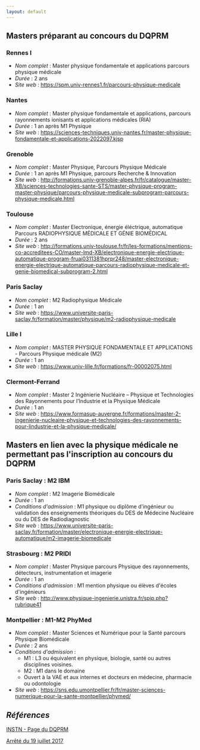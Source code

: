 ```yaml
---
layout: default
---
```

## Masters préparant au concours du DQPRM

### Rennes I
- *Nom complet* : Master physique fondamentale et applications parcours physique médicale
- *Durée* : 2 ans
- *Site web* : <https://spm.univ-rennes1.fr/parcours-physique-medicale>

### Nantes
- *Nom complet* : Master physique fondamentale et applications, parcours rayonnements ionisants et applications médicales (RIA)
- *Durée* : 1 an après M1 Physique
- *Site web* : <https://sciences-techniques.univ-nantes.fr/master-physique-fondamentale-et-applications-2022097.kjsp>

### Grenoble
- *Nom complet* : Master Physique, Parcours Physique Médicale
- *Durée* : 1 an après M1 Physique, parcours Recherche & Innovation
- *Site web* : <http://formations.univ-grenoble-alpes.fr/fr/catalogue/master-XB/sciences-technologies-sante-STS/master-physique-program-master-physique/parcours-physique-medicale-subprogram-parcours-physique-medicale.html>

### Toulouse
- *Nom complet* : Master Electronique, énergie éléctrique, automatique Parcours RADIOPHYSIQUE MÉDICALE ET GÉNIE BIOMÉDICAL
- *Durée* : 2 ans
- *Site web* : <http://formations.univ-toulouse.fr/fr/les-formations/mentions-co-accreditees-CO/master-lmd-XB/electronique-energie-electrique-automatique-program-fruai0311381hprpr248/master-electronique-energie-electrique-automatique-parcours-radiophysique-medicale-et-genie-biomedical-subprogram-2.html>

### Paris Saclay
- *Nom complet* : M2 Radiophysique Médicale
- *Durée* : 1 an
- *Site web* : <https://www.universite-paris-saclay.fr/formation/master/physique/m2-radiophysique-medicale>

### Lille I
- *Nom complet* : MASTER PHYSIQUE FONDAMENTALE ET APPLICATIONS - Parcours Physique médicale (M2)
- *Durée* : 1 an
- *Site web* : <https://www.univ-lille.fr/formations/fr-00002075.html>

### Clermont-Ferrand
- *Nom complet* : Master 2 Ingénierie Nucléaire – Physique et Technologies des Rayonnements pour l’Industrie et la Physique Médicale
- *Durée* : 1 an
- *Site web* : <https://www.formasup-auvergne.fr/formations/master-2-ingenierie-nucleaire-physique-et-technologies-des-rayonnements-pour-lindustrie-et-la-physique-medicale/>

## Masters en lien avec la physique médicale ne permettant pas l'inscription au concours du DQPRM

### Paris Saclay : M2 IBM
- *Nom complet* : M2 Imagerie Biomédicale
- *Durée* : 1 an
- *Conditions d'admission* : M1 physique ou diplôme d'ingénieur ou validation des enseignements théoriques du DES de Médecine Nucléaire ou du DES de Radiodiagnostic
- *Site web* : <https://www.universite-paris-saclay.fr/formation/master/electronique-energie-electrique-automatique/m2-imagerie-biomedicale>

### Strasbourg : M2 PRIDI
- *Nom complet* : Master Physique parcours Physique des rayonnements, détecteurs, instrumentation et imagerie
- *Durée* : 1 an
- *Conditions d'admission* : M1 mention physique ou élèves d'écoles d'ingénieurs
- *Site web* : <http://www.physique-ingenierie.unistra.fr/spip.php?rubrique41>

### Montpellier : M1-M2 PhyMed
- *Nom complet* : Master Sciences et Numérique pour la Santé parcours Physique Biomédicale
- *Durée* : 2 ans
- *Conditions d'admission* :
  - M1 : L3 ou équivalent en physique, biologie, santé ou autres disciplines voisines.
  - M2 : M1 dans le domaine
  - Ouvert à la VAE et aux internes et docteurs en médecine, pharmacie ou odontologie
- *Site web* : <https://sns.edu.umontpellier.fr/fr/master-sciences-numerique-pour-la-sante-montpellier/phymed/>

## *Références*
[INSTN - Page du DQPRM](http://www-instn.cea.fr/formations/diplomes-et-titres/liste-des-diplomes-et-titres/diplome-de-qualification-en-physique-radiologique-et-medicale-dqprm,13.html)

[Arrêté du 19 juillet 2017](https://www.legifrance.gouv.fr/jorf/id/JORFTEXT000035260451)
